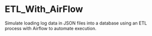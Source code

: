 # ETL_With_AirFlow
Simulate loading log data in JSON files into a database using an ETL process with Airflow to automate execution.
